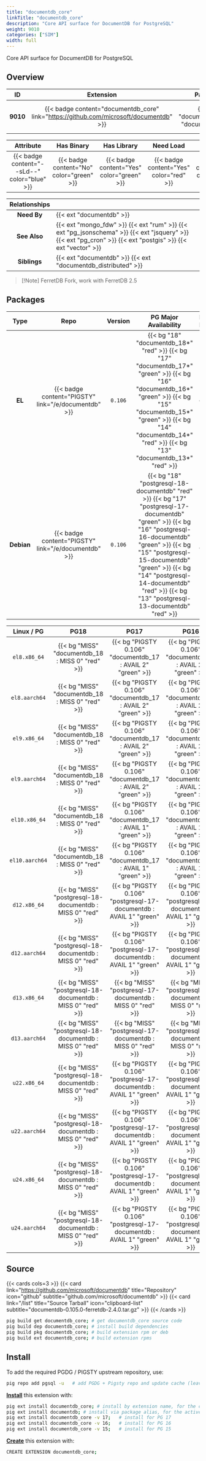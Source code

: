 ```yaml
---
title: "documentdb_core"
linkTitle: "documentdb_core"
description: "Core API surface for DocumentDB for PostgreSQL"
weight: 9010
categories: ["SIM"]
width: full
---
```


Core API surface for DocumentDB for PostgreSQL


## Overview

|    ID    | Extension |  Package   | Version |        Category        |           License            |       Language       |
|:--------:|:---------:|:----------:|:-------:|:----------------------:|:----------------------------:|:--------------------:|
| **9010** | {{< badge content="documentdb_core" link="https://github.com/microsoft/documentdb" >}} | {{< ext "documentdb_core" "documentdb" >}} | `0.106` | {{< category "SIM" >}} | {{< license "MIT" >}} | {{< language "C" >}} |


|  Attribute | Has Binary | Has Library | Need Load | Has DDL | Relocatable | Trusted |
|:----------:|:----------:|:-----------:|:---------:|:-------:|:-----------:|:-------:|
| {{< badge content="--sLd--" color="blue" >}} | {{< badge content="No" color="green" >}} | {{< badge content="Yes" color="green" >}} | {{< badge content="Yes" color="red" >}} | {{< badge content="Yes" color="green" >}} | {{< badge content="no" color="red" >}} | {{< badge content="no" color="red" >}} |


| **Relationships** |   |
|:-----------------:|:----|
|    **Need By**    | {{< ext "documentdb" >}} |
|   **See Also**    | {{< ext "mongo_fdw" >}} {{< ext "rum" >}} {{< ext "pg_jsonschema" >}} {{< ext "jsquery" >}} {{< ext "pg_cron" >}} {{< ext "postgis" >}} {{< ext "vector" >}} |
|    **Siblings**   | {{< ext "documentdb" >}} {{< ext "documentdb_distributed" >}} |

> [!Note] FerretDB Fork, work with FerretDB 2.5


## Packages

| Type | Repo | Version | PG Major Availability | Package Pattern | Dependencies |
|:----:|:----:|:-------:|:---------------------:|:----------------|:------------:|
| **EL** | {{< badge content="PIGSTY" link="/e/documentdb" >}} | `0.106` | {{< bg "18" "documentdb_18*" "red" >}} {{< bg "17" "documentdb_17*" "green" >}} {{< bg "16" "documentdb_16*" "green" >}} {{< bg "15" "documentdb_15*" "green" >}} {{< bg "14" "documentdb_14*" "red" >}} {{< bg "13" "documentdb_13*" "red" >}} | `documentdb_$v*` | `postgresql$v-contrib`, `pg_cron_$v`, `pgvector_$v`, `rum_$v` |
| **Debian** | {{< badge content="PIGSTY" link="/e/documentdb" >}} | `0.106` | {{< bg "18" "postgresql-18-documentdb" "red" >}} {{< bg "17" "postgresql-17-documentdb" "green" >}} {{< bg "16" "postgresql-16-documentdb" "green" >}} {{< bg "15" "postgresql-15-documentdb" "green" >}} {{< bg "14" "postgresql-14-documentdb" "red" >}} {{< bg "13" "postgresql-13-documentdb" "red" >}} | `postgresql-$v-documentdb` | `postgresql-$v-cron`, `postgresql-$v-pgvector`, `postgresql-$v-rum` |


| **Linux** / **PG** |                  **PG18**                   |                  **PG17**                   |                  **PG16**                   |                  **PG15**                   |                  **PG14**                   |                  **PG13**                   |
|:------------------:|:-------------------------------------------:|:-------------------------------------------:|:-------------------------------------------:|:-------------------------------------------:|:-------------------------------------------:|:-------------------------------------------:|
|    `el8.x86_64`    |      {{< bg "MISS" "documentdb_18 : MISS 0" "red" >}}      | {{< bg "PIGSTY 0.106" "documentdb_17 : AVAIL 2" "green" >}} | {{< bg "PIGSTY 0.106" "documentdb_16 : AVAIL 2" "green" >}} | {{< bg "PIGSTY 0.106" "documentdb_15 : AVAIL 2" "green" >}} |      {{< bg "MISS" "documentdb_14 : MISS 0" "red" >}}      |      {{< bg "MISS" "documentdb_13 : MISS 0" "red" >}}      |
|    `el8.aarch64`    |      {{< bg "MISS" "documentdb_18 : MISS 0" "red" >}}      | {{< bg "PIGSTY 0.106" "documentdb_17 : AVAIL 2" "green" >}} | {{< bg "PIGSTY 0.106" "documentdb_16 : AVAIL 2" "green" >}} | {{< bg "PIGSTY 0.106" "documentdb_15 : AVAIL 2" "green" >}} |      {{< bg "MISS" "documentdb_14 : MISS 0" "red" >}}      |      {{< bg "MISS" "documentdb_13 : MISS 0" "red" >}}      |
|    `el9.x86_64`    |      {{< bg "MISS" "documentdb_18 : MISS 0" "red" >}}      | {{< bg "PIGSTY 0.106" "documentdb_17 : AVAIL 2" "green" >}} | {{< bg "PIGSTY 0.106" "documentdb_16 : AVAIL 2" "green" >}} | {{< bg "PIGSTY 0.106" "documentdb_15 : AVAIL 2" "green" >}} |      {{< bg "MISS" "documentdb_14 : MISS 0" "red" >}}      |      {{< bg "MISS" "documentdb_13 : MISS 0" "red" >}}      |
|    `el9.aarch64`    |      {{< bg "MISS" "documentdb_18 : MISS 0" "red" >}}      | {{< bg "PIGSTY 0.106" "documentdb_17 : AVAIL 2" "green" >}} | {{< bg "PIGSTY 0.106" "documentdb_16 : AVAIL 2" "green" >}} | {{< bg "PIGSTY 0.106" "documentdb_15 : AVAIL 2" "green" >}} |      {{< bg "MISS" "documentdb_14 : MISS 0" "red" >}}      |      {{< bg "MISS" "documentdb_13 : MISS 0" "red" >}}      |
|    `el10.x86_64`    |      {{< bg "MISS" "documentdb_18 : MISS 0" "red" >}}      | {{< bg "PIGSTY 0.106" "documentdb_17 : AVAIL 1" "green" >}} | {{< bg "PIGSTY 0.106" "documentdb_16 : AVAIL 1" "green" >}} | {{< bg "PIGSTY 0.106" "documentdb_15 : AVAIL 1" "green" >}} |      {{< bg "MISS" "documentdb_14 : MISS 0" "red" >}}      |      {{< bg "MISS" "documentdb_13 : MISS 0" "red" >}}      |
|    `el10.aarch64`    |      {{< bg "MISS" "documentdb_18 : MISS 0" "red" >}}      | {{< bg "PIGSTY 0.106" "documentdb_17 : AVAIL 1" "green" >}} | {{< bg "PIGSTY 0.106" "documentdb_16 : AVAIL 1" "green" >}} | {{< bg "PIGSTY 0.106" "documentdb_15 : AVAIL 1" "green" >}} |      {{< bg "MISS" "documentdb_14 : MISS 0" "red" >}}      |      {{< bg "MISS" "documentdb_13 : MISS 0" "red" >}}      |
|    `d12.x86_64`    |      {{< bg "MISS" "postgresql-18-documentdb : MISS 0" "red" >}}      | {{< bg "PIGSTY 0.106" "postgresql-17-documentdb : AVAIL 1" "green" >}} | {{< bg "PIGSTY 0.106" "postgresql-16-documentdb : AVAIL 1" "green" >}} | {{< bg "PIGSTY 0.106" "postgresql-15-documentdb : AVAIL 1" "green" >}} |      {{< bg "MISS" "postgresql-14-documentdb : MISS 0" "red" >}}      |      {{< bg "MISS" "postgresql-13-documentdb : MISS 0" "red" >}}      |
|    `d12.aarch64`    |      {{< bg "MISS" "postgresql-18-documentdb : MISS 0" "red" >}}      | {{< bg "PIGSTY 0.106" "postgresql-17-documentdb : AVAIL 1" "green" >}} | {{< bg "PIGSTY 0.106" "postgresql-16-documentdb : AVAIL 1" "green" >}} | {{< bg "PIGSTY 0.106" "postgresql-15-documentdb : AVAIL 1" "green" >}} |      {{< bg "MISS" "postgresql-14-documentdb : MISS 0" "red" >}}      |      {{< bg "MISS" "postgresql-13-documentdb : MISS 0" "red" >}}      |
|    `d13.x86_64`    |      {{< bg "MISS" "postgresql-18-documentdb : MISS 0" "red" >}}      |      {{< bg "MISS" "postgresql-17-documentdb : MISS 0" "red" >}}      |      {{< bg "MISS" "postgresql-16-documentdb : MISS 0" "red" >}}      |      {{< bg "MISS" "postgresql-15-documentdb : MISS 0" "red" >}}      |      {{< bg "MISS" "postgresql-14-documentdb : MISS 0" "red" >}}      |      {{< bg "MISS" "postgresql-13-documentdb : MISS 0" "red" >}}      |
|    `d13.aarch64`    |      {{< bg "MISS" "postgresql-18-documentdb : MISS 0" "red" >}}      |      {{< bg "MISS" "postgresql-17-documentdb : MISS 0" "red" >}}      |      {{< bg "MISS" "postgresql-16-documentdb : MISS 0" "red" >}}      |      {{< bg "MISS" "postgresql-15-documentdb : MISS 0" "red" >}}      |      {{< bg "MISS" "postgresql-14-documentdb : MISS 0" "red" >}}      |      {{< bg "MISS" "postgresql-13-documentdb : MISS 0" "red" >}}      |
|    `u22.x86_64`    |      {{< bg "MISS" "postgresql-18-documentdb : MISS 0" "red" >}}      | {{< bg "PIGSTY 0.106" "postgresql-17-documentdb : AVAIL 1" "green" >}} | {{< bg "PIGSTY 0.106" "postgresql-16-documentdb : AVAIL 1" "green" >}} | {{< bg "PIGSTY 0.106" "postgresql-15-documentdb : AVAIL 1" "green" >}} |      {{< bg "MISS" "postgresql-14-documentdb : MISS 0" "red" >}}      |      {{< bg "MISS" "postgresql-13-documentdb : MISS 0" "red" >}}      |
|    `u22.aarch64`    |      {{< bg "MISS" "postgresql-18-documentdb : MISS 0" "red" >}}      | {{< bg "PIGSTY 0.106" "postgresql-17-documentdb : AVAIL 1" "green" >}} | {{< bg "PIGSTY 0.106" "postgresql-16-documentdb : AVAIL 1" "green" >}} | {{< bg "PIGSTY 0.106" "postgresql-15-documentdb : AVAIL 1" "green" >}} |      {{< bg "MISS" "postgresql-14-documentdb : MISS 0" "red" >}}      |      {{< bg "MISS" "postgresql-13-documentdb : MISS 0" "red" >}}      |
|    `u24.x86_64`    |      {{< bg "MISS" "postgresql-18-documentdb : MISS 0" "red" >}}      | {{< bg "PIGSTY 0.106" "postgresql-17-documentdb : AVAIL 1" "green" >}} | {{< bg "PIGSTY 0.106" "postgresql-16-documentdb : AVAIL 1" "green" >}} | {{< bg "PIGSTY 0.106" "postgresql-15-documentdb : AVAIL 1" "green" >}} |      {{< bg "MISS" "postgresql-14-documentdb : MISS 0" "red" >}}      |      {{< bg "MISS" "postgresql-13-documentdb : MISS 0" "red" >}}      |
|    `u24.aarch64`    |      {{< bg "MISS" "postgresql-18-documentdb : MISS 0" "red" >}}      | {{< bg "PIGSTY 0.106" "postgresql-17-documentdb : AVAIL 1" "green" >}} | {{< bg "PIGSTY 0.106" "postgresql-16-documentdb : AVAIL 1" "green" >}} | {{< bg "PIGSTY 0.106" "postgresql-15-documentdb : AVAIL 1" "green" >}} |      {{< bg "MISS" "postgresql-14-documentdb : MISS 0" "red" >}}      |      {{< bg "MISS" "postgresql-13-documentdb : MISS 0" "red" >}}      |


## Source

{{< cards cols=3 >}}
{{< card link="https://github.com/microsoft/documentdb" title="Repository" icon="github" subtitle="github.com/microsoft/documentdb" >}}
{{< card link="/list" title="Source Tarball" icon="clipboard-list" subtitle="documentdb-0.105.0-ferretdb-2.4.0.tar.gz" >}}
{{< /cards >}}


```bash
pig build get documentdb_core; # get documentdb_core source code
pig build dep documentdb_core; # install build dependencies
pig build pkg documentdb_core; # build extension rpm or deb
pig build ext documentdb_core; # build extension rpms
```


## Install

To add the required PGDG / PIGSTY upstream repository, use:

```bash
pig repo add pgsql -u   # add PGDG + Pigsty repo and update cache (leave existing repos)
```

[**Install**](https://ext.pgsty.com/usage/install) this extension with:

```bash
pig ext install documentdb_core; # install by extension name, for the current active PG version
pig ext install documentdb; # install via package alias, for the active PG version
pig ext install documentdb_core -v 17;   # install for PG 17
pig ext install documentdb_core -v 16;   # install for PG 16
pig ext install documentdb_core -v 15;   # install for PG 15

```

[**Create**](https://ext.pgsty.com/usage/create) this extension with:

```bash
CREATE EXTENSION documentdb_core;
```

